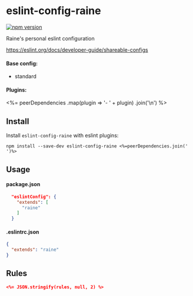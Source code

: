 # eslint-config-raine
[![npm version](https://img.shields.io/npm/v/eslint-config-raine.svg)](https://npmjs.org/package/eslint-config-raine)

Raine's personal eslint configuration

https://eslint.org/docs/developer-guide/shareable-configs

#### Base config:
- standard

#### Plugins:
<%= peerDependencies
  .map(plugin => '- ' + plugin)
  .join('\n')
%>

## Install

Install `eslint-config-raine` with eslint plugins:

```
npm install --save-dev eslint-config-raine <%=peerDependencies.join(' ')%>
```

## Usage

#### package.json

```json
  "eslintConfig": {
    "extends": [
      "raine"
    ]
  }
```

#### .eslintrc.json

```json
{
  "extends": "raine"
}
```

## Rules

```json
<%= JSON.stringify(rules, null, 2) %>
```
